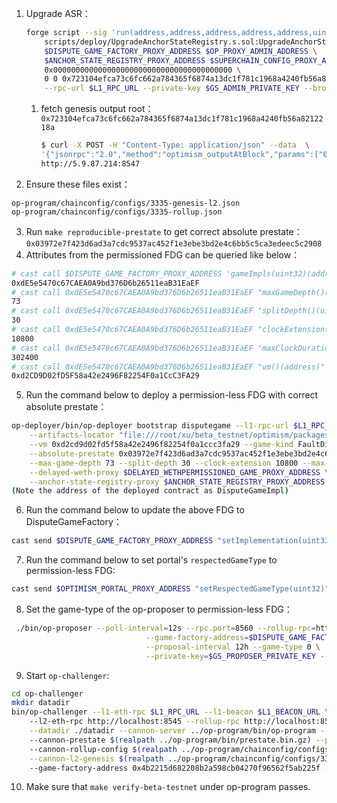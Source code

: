 1. Upgrade ASR：
    ```bash
    forge script --sig 'run(address,address,address,address,address,uint32,uint256,bytes32)' \
        scripts/deploy/UpgradeAnchorStateRegistry.s.sol:UpgradeAnchorStateRegistry \
        $DISPUTE_GAME_FACTORY_PROXY_ADDRESS $OP_PROXY_ADMIN_ADDRESS \
        $ANCHOR_STATE_REGISTRY_PROXY_ADDRESS $SUPERCHAIN_CONFIG_PROXY_ADDRESS \
        0x0000000000000000000000000000000000000000 \
        0 0 0x723104efca73c6fc662a784365f6874a13dc1f781c1968a4240fb56a8212218a \
        --rpc-url $L1_RPC_URL --private-key $GS_ADMIN_PRIVATE_KEY --broadcast
    ```
    1.  fetch genesis output root：`0x723104efca73c6fc662a784365f6874a13dc1f781c1968a4240fb56a8212218a`
        ```bash
        $ curl -X POST -H "Content-Type: application/json" --data  \
        '{"jsonrpc":"2.0","method":"optimism_outputAtBlock","params":["0x0"],"id":1}' \
        http://5.9.87.214:8547
        ```  
2. Ensure these files exist：
```
op-program/chainconfig/configs/3335-genesis-l2.json
op-program/chainconfig/configs/3335-rollup.json
```
3. Run `make reproducible-prestate` to get correct absolute prestate：`0x03972e7f423d6ad3a7cdc9537ac452f1e3ebe3bd2e4c6bb5c5ca3edeec5c2908`
4. Attributes from the permissioned FDG can be queried like below：
```bash
# cast call $DISPUTE_GAME_FACTORY_PROXY_ADDRESS 'gameImpls(uint32)(address)' 1 -r $L1_RPC_URL
0xdE5e5470c67CAEA0A9bd376D6b26511eaB31EaEF
# cast call 0xdE5e5470c67CAEA0A9bd376D6b26511eaB31EaEF "maxGameDepth()(uint256)" -r $L1_RPC_URL
73
# cast call 0xdE5e5470c67CAEA0A9bd376D6b26511eaB31EaEF "splitDepth()(uint256)" -r $L1_RPC_URL
30
# cast call 0xdE5e5470c67CAEA0A9bd376D6b26511eaB31EaEF "clockExtension()(uint64)" -r $L1_RPC_URL
10800
# cast call 0xdE5e5470c67CAEA0A9bd376D6b26511eaB31EaEF "maxClockDuration()(uint64)" -r $L1_RPC_URL
302400
# cast call 0xdE5e5470c67CAEA0A9bd376D6b26511eaB31EaEF "vm()(address)" -r $L1_RPC_URL
0xd2CD9D02fD5F58a42e2496F82254F0a1CcC3FA29
```
5. Run the command below to deploy a permission-less FDG with correct absolute prestate：
```bash
op-deployer/bin/op-deployer bootstrap disputegame --l1-rpc-url $L1_RPC_URL --private-key $GS_ADMIN_PRIVATE_KEY \
    --artifacts-locator "file:///root/xu/beta_testnet/optimism/packages/contracts-bedrock/forge-artifacts/" \
    --vm 0xd2cd9d02fd5f58a42e2496f82254f0a1ccc3fa29 --game-kind FaultDisputeGame --game-type 0 \
    --absolute-prestate 0x03972e7f423d6ad3a7cdc9537ac452f1e3ebe3bd2e4c6bb5c5ca3edeec5c2908 \
    --max-game-depth 73 --split-depth 30 --clock-extension 10800 --max-clock-duration 302400 \
    --delayed-weth-proxy $DELAYED_WETHPERMISSIONED_GAME_PROXY_ADDRESS \
    --anchor-state-registry-proxy $ANCHOR_STATE_REGISTRY_PROXY_ADDRESS --l2-chain-id 3335 
(Note the address of the deployed contract as DisputeGameImpl)
```
6. Run the command below to update the above FDG to DisputeGameFactory：
```bash
cast send $DISPUTE_GAME_FACTORY_PROXY_ADDRESS "setImplementation(uint32,address)" 0 <DisputeGameImpl> -r $L1_RPC_URL
```
7. Run the command below to set portal's `respectedGameType` to permission-less FDG:
```bash
cast send $OPTIMISM_PORTAL_PROXY_ADDRESS "setRespectedGameType(uint32)" 0 -r $L1_RPC_URL
```
8. Set the game-type of the op-proposer to permission-less FDG：
```bash
 ./bin/op-proposer --poll-interval=12s --rpc.port=8560 --rollup-rpc=http://localhost:8547 \
                              --game-factory-address=$DISPUTE_GAME_FACTORY_PROXY_ADDRESS \
                              --proposal-interval 12h --game-type 0 \
                              --private-key=$GS_PROPOSER_PRIVATE_KEY --l1-eth-rpc=$L1_RPC_URL 2>&1 | tee -a proposer.log -i
```
9. Start `op-challenger`:
```bash
cd op-challenger
mkdir datadir
bin/op-challenger --l1-eth-rpc $L1_RPC_URL --l1-beacon $L1_BEACON_URL \ 
    --l2-eth-rpc http://localhost:8545 --rollup-rpc http://localhost:8547 \
    --datadir ./datadir --cannon-server ../op-program/bin/op-program --cannon-bin ../cannon/bin/cannon \ 
    --cannon-prestate $(realpath ../op-program/bin/prestate.bin.gz) --private-key $GS_CHALLENGER_PRIVATE_KEY \ 
    --cannon-rollup-config $(realpath ../op-program/chainconfig/configs/3335-rollup.json) \
    --cannon-l2-genesis $(realpath ../op-program/chainconfig/configs/3335-genesis-l2.json) \ 
    --game-factory-address 0x4b2215d682208b2a598cb04270f96562f5ab225f --trace-type cannon

```
10. Make sure that `make verify-beta-testnet` under op-program passes.
